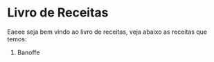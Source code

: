# Livro de Receitas

Eaeee seja bem vindo ao livro de receitas, veja abaixo as receitas que temos: 

1. Banoffe
